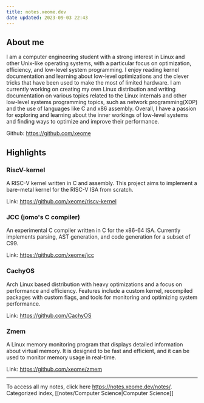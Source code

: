 ```yaml
---
title: notes.xeome.dev
date updated: 2023-09-03 22:43
---
```


## About me

I am a computer engineering student with a strong interest in Linux and other Unix-like operating systems, with a particular focus on optimization, efficiency, and low-level system programming. I enjoy reading kernel documentation and learning about low-level optimizations and the clever tricks that have been used to make the most of limited hardware. I am currently working on creating my own Linux distribution and writing documentation on various topics related to the Linux internals and other low-level systems programming topics, such as network programming(XDP) and the use of languages like C and x86 assembly. Overall, I have a passion for exploring and learning about the inner workings of low-level systems and finding ways to optimize and improve their performance.

Github: <https://github.com/xeome>

## Highlights

### RiscV-kernel

A RISC-V kernel written in C and assembly. This project aims to implement a bare-metal kernel for the RISC-V ISA from scratch.

Link: <https://github.com/xeome/riscv-kernel>

### JCC (jomo's C compiler)

An experimental C compiler written in C for the x86-64 ISA. Currently implements parsing, AST generation, and code generation for a subset of C99.

Link: <https://github.com/xeome/jcc>

### CachyOS

Arch Linux based distribution with heavy optimizations and a focus on performance and efficiency. Features include a custom kernel, recompiled packages with custom flags, and tools for monitoring and optimizing system performance.

Link: <https://github.com/CachyOS>

### Zmem

A Linux memory monitoring program that displays detailed information about virtual memory. It is designed to be fast and efficient, and it can be used to monitor memory usage in real-time.

Link: <https://github.com/xeome/zmem>

---

To access all my notes, click here <https://notes.xeome.dev/notes/>.
Categorized index, [[notes/Computer Science|Computer Science]]
